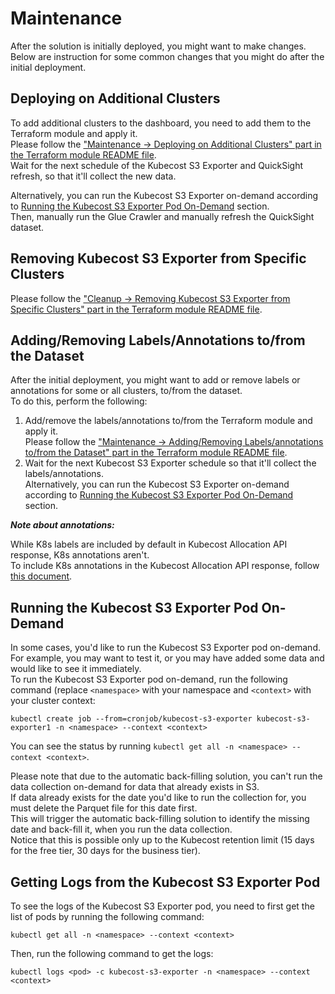 # Maintenance

After the solution is initially deployed, you might want to make changes.  
Below are instruction for some common changes that you might do after the initial deployment.

## Deploying on Additional Clusters

To add additional clusters to the dashboard, you need to add them to the Terraform module and apply it.  
Please follow the ["Maintenance -> Deploying on Additional Clusters" part in the Terraform module README file](terraform/terraform-aws-cca/README.md/.#deploying-on-additional-clusters).  
Wait for the next schedule of the Kubecost S3 Exporter and QuickSight refresh, so that it'll collect the new data.  

Alternatively, you can run the Kubecost S3 Exporter on-demand according to [Running the Kubecost S3 Exporter Pod On-Demand](#running-the-kubecost-s3-exporter-pod-on-demand) section.  
Then, manually run the Glue Crawler and manually refresh the QuickSight dataset.

## Removing Kubecost S3 Exporter from Specific Clusters

Please follow the ["Cleanup -> Removing Kubecost S3 Exporter from Specific Clusters" part in the Terraform module README file](terraform/terraform-aws-cca/README.md/.#removing-kubecost-s3-exporter-from-specific-clusters).

## Adding/Removing Labels/Annotations to/from the Dataset

After the initial deployment, you might want to add or remove labels or annotations for some or all clusters, to/from the dataset.  
To do this, perform the following:

1. Add/remove the labels/annotations to/from the Terraform module and apply it.  
Please follow the ["Maintenance -> Adding/Removing Labels/annotations to/from the Dataset" part in the Terraform module README file](/terraform/terraform-aws-cca/README.md/.#addingremoving-labelsannotations-tofrom-the-dataset).
2. Wait for the next Kubecost S3 Exporter schedule so that it'll collect the labels/annotations.  
Alternatively, you can run the Kubecost S3 Exporter on-demand according to [Running the Kubecost S3 Exporter Pod On-Demand](#running-the-kubecost-s3-exporter-pod-on-demand) section.  

**_Note about annotations:_**

While K8s labels are included by default in Kubecost Allocation API response, K8s annotations aren't.  
To include K8s annotations in the Kubecost Allocation API response, follow [this document](https://docs.kubecost.com/install-and-configure/advanced-configuration/annotations).

## Running the Kubecost S3 Exporter Pod On-Demand

In some cases, you'd like to run the Kubecost S3 Exporter pod on-demand.  
For example, you may want to test it, or you may have added some data and would like to see it immediately.  
To run the Kubecost S3 Exporter pod on-demand, run the following command (replace `<namespace>` with your namespace and `<context>` with your cluster context:

    kubectl create job --from=cronjob/kubecost-s3-exporter kubecost-s3-exporter1 -n <namespace> --context <context>

You can see the status by running `kubectl get all -n <namespace> --context <context>`.

Please note that due to the automatic back-filling solution, you can't run the data collection on-demand for data that already exists in S3.  
If data already exists for the date you'd like to run the collection for, you must delete the Parquet file for this date first.  
This will trigger the automatic back-filling solution to identify the missing date and back-fill it, when you run the data collection.    
Notice that this is possible only up to the Kubecost retention limit (15 days for the free tier, 30 days for the business tier).

## Getting Logs from the Kubecost S3 Exporter Pod

To see the logs of the Kubecost S3 Exporter pod, you need to first get the list of pods by running the following command:

    kubectl get all -n <namespace> --context <context>

Then, run the following command to get the logs:

    kubectl logs <pod> -c kubecost-s3-exporter -n <namespace> --context <context>

